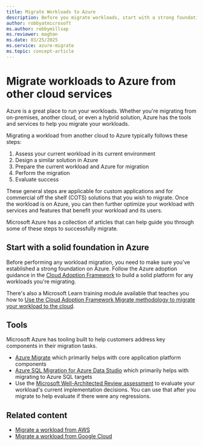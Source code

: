 ```yaml
---
title: Migrate Workloads to Azure
description: Before you migrate workloads, start with a strong foundation in Azure.
author: robbyatmicrosoft
ms.author: robbymillsap
ms.reviewer: maghan
ms.date: 03/25/2025
ms.service: azure-migrate
ms.topic: concept-article
---
```


# Migrate workloads to Azure from other cloud services

Azure is a great place to run your workloads. Whether you're migrating from on-premises, another cloud, or even a hybrid solution, Azure has the tools and services to help you migrate your workloads.

Migrating a workload from another cloud to Azure typically follows these steps:

1. Assess your current workload in its current environment
1. Design a similar solution in Azure
1. Prepare the current workload and Azure for migration
1. Perform the migration
1. Evaluate success

These general steps are applicable for custom applications and for commercial off the shelf (COTS) solutions that you wish to migrate. Once the workload is on Azure, you can then further optimize your workload with services and features that benefit your workload and its users.

Microsoft Azure has a collection of articles that can help guide you through some of these steps to successfully migrate.

## Start with a solid foundation in Azure

Before performing any workload migration, you need to make sure you've established a strong foundation on Azure. Follow the Azure adoption guidance in the [Cloud Adoption Framework](/azure/cloud-adoption-framework/get-started/) to build a solid platform for any workloads you're migrating.

There's also a Microsoft Learn training module available that teaches you how to [Use the Cloud Adoption Framework Migrate methodology to migrate your workload to the cloud](/training/modules/cloud-adoption-framework-migrate/).

## Tools

Microsoft Azure has tooling built to help customers address key components in their migration tasks.

- [Azure Migrate](/azure/migrate/migrate-services-overview) which primarily helps with core application platform components
- [Azure SQL Migration for Azure Data Studio](/azure/dms/migration-using-azure-data-studio?tabs=azure-sql-mi) which primarily helps with migrating to Azure SQL targets
- Use the [Microsoft Well-Architected Review assessment](/assessments/azure-architecture-review/) to evaluate your workload's current implementation decisions. You can use that after you migrate to help evaluate if there were any regressions.

## Related content

- [Migrate a workload from AWS](./migrate-from-aws.yml)
- [Migrate a workload from Google Cloud](./migrate-from-google-cloud.md)

